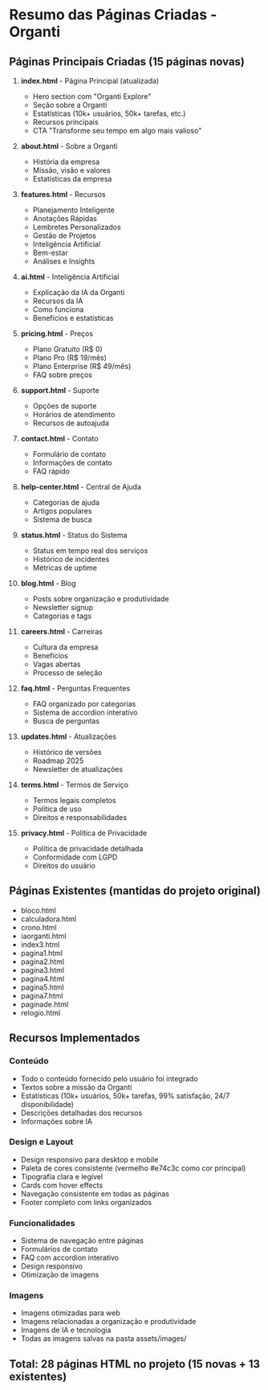 # Resumo das Páginas Criadas - Organti

## Páginas Principais Criadas (15 páginas novas)

1. **index.html** - Página Principal (atualizada)
   - Hero section com "Organti Explore"
   - Seção sobre a Organti
   - Estatísticas (10k+ usuários, 50k+ tarefas, etc.)
   - Recursos principais
   - CTA "Transforme seu tempo em algo mais valioso"

2. **about.html** - Sobre a Organti
   - História da empresa
   - Missão, visão e valores
   - Estatísticas da empresa

3. **features.html** - Recursos
   - Planejamento Inteligente
   - Anotações Rápidas
   - Lembretes Personalizados
   - Gestão de Projetos
   - Inteligência Artificial
   - Bem-estar
   - Análises e Insights

4. **ai.html** - Inteligência Artificial
   - Explicação da IA da Organti
   - Recursos da IA
   - Como funciona
   - Benefícios e estatísticas

5. **pricing.html** - Preços
   - Plano Gratuito (R$ 0)
   - Plano Pro (R$ 19/mês)
   - Plano Enterprise (R$ 49/mês)
   - FAQ sobre preços

6. **support.html** - Suporte
   - Opções de suporte
   - Horários de atendimento
   - Recursos de autoajuda

7. **contact.html** - Contato
   - Formulário de contato
   - Informações de contato
   - FAQ rápido

8. **help-center.html** - Central de Ajuda
   - Categorias de ajuda
   - Artigos populares
   - Sistema de busca

9. **status.html** - Status do Sistema
   - Status em tempo real dos serviços
   - Histórico de incidentes
   - Métricas de uptime

10. **blog.html** - Blog
    - Posts sobre organização e produtividade
    - Newsletter signup
    - Categorias e tags

11. **careers.html** - Carreiras
    - Cultura da empresa
    - Benefícios
    - Vagas abertas
    - Processo de seleção

12. **faq.html** - Perguntas Frequentes
    - FAQ organizado por categorias
    - Sistema de accordion interativo
    - Busca de perguntas

13. **updates.html** - Atualizações
    - Histórico de versões
    - Roadmap 2025
    - Newsletter de atualizações

14. **terms.html** - Termos de Serviço
    - Termos legais completos
    - Política de uso
    - Direitos e responsabilidades

15. **privacy.html** - Política de Privacidade
    - Política de privacidade detalhada
    - Conformidade com LGPD
    - Direitos do usuário

## Páginas Existentes (mantidas do projeto original)
- bloco.html
- calculadora.html
- crono.html
- iaorganti.html
- index3.html
- pagina1.html
- pagina2.html
- pagina3.html
- pagina4.html
- pagina5.html
- pagina7.html
- paginade.html
- relogio.html

## Recursos Implementados

### Conteúdo
- Todo o conteúdo fornecido pelo usuário foi integrado
- Textos sobre a missão da Organti
- Estatísticas (10k+ usuários, 50k+ tarefas, 99% satisfação, 24/7 disponibilidade)
- Descrições detalhadas dos recursos
- Informações sobre IA

### Design e Layout
- Design responsivo para desktop e mobile
- Paleta de cores consistente (vermelho #e74c3c como cor principal)
- Tipografia clara e legível
- Cards com hover effects
- Navegação consistente em todas as páginas
- Footer completo com links organizados

### Funcionalidades
- Sistema de navegação entre páginas
- Formulários de contato
- FAQ com accordion interativo
- Design responsivo
- Otimização de imagens

### Imagens
- Imagens otimizadas para web
- Imagens relacionadas a organização e produtividade
- Imagens de IA e tecnologia
- Todas as imagens salvas na pasta assets/images/

## Total: 28 páginas HTML no projeto (15 novas + 13 existentes)

